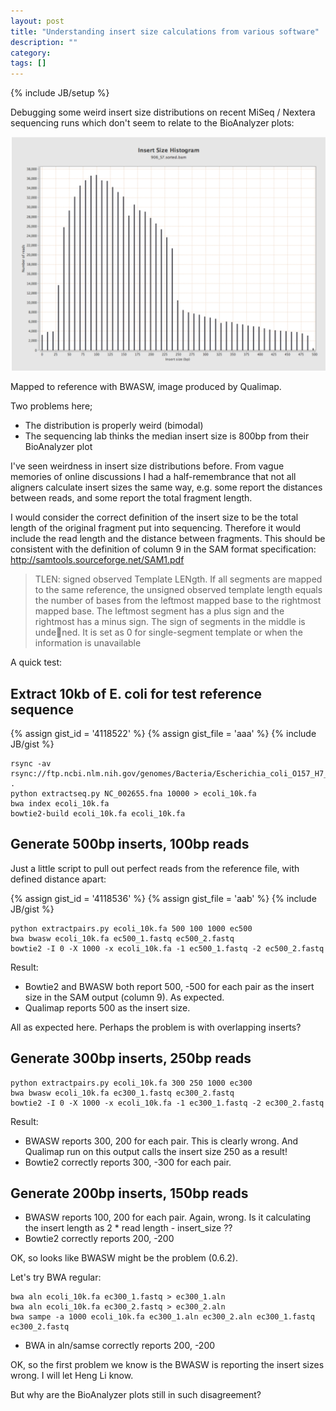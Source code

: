 ```yaml
---
layout: post
title: "Understanding insert size calculations from various software"
description: ""
category: 
tags: []
---
```

{% include JB/setup %}

Debugging some weird insert size distributions on recent MiSeq / Nextera sequencing runs which don't seem to relate to the BioAnalyzer plots:

![Weird insert sizes](/images/2012-11-20-weird_insert_sizes.png)

Mapped to reference with BWASW, image produced by Qualimap.

Two problems here;
*	The distribution is properly weird (bimodal)
*	The sequencing lab thinks the median insert size is 800bp from their BioAnalyzer plot

I've seen weirdness in insert size distributions before. From vague memories of online discussions I had a half-remembrance that not all aligners calculate insert sizes the same way, e.g. some report the distances between reads, and some report the total fragment length. 

I would consider the correct definition of the insert size to be the total length of the original fragment put into sequencing. Therefore it would include the read length and the distance between fragments. This should be consistent with the definition of column 9 in the SAM format specification: http://samtools.sourceforge.net/SAM1.pdf

> TLEN: signed observed Template LENgth. If all segments are mapped to the same reference, the unsigned observed template length equals the number of bases from the leftmost mapped base to the rightmost mapped base. The leftmost segment has a plus sign and the rightmost has a minus sign. The sign of segments in the middle is undened. It is set as 0 for single-segment template or when the information is unavailable

A quick test:

## Extract 10kb of E. coli for test reference sequence

{% assign gist_id = '4118522' %}
{% assign gist_file = 'aaa' %}
{% include JB/gist %}

	rsync -av rsync://ftp.ncbi.nlm.nih.gov/genomes/Bacteria/Escherichia_coli_O157_H7_EDL933_uid57831/NC_002655.fna .
	python extractseq.py NC_002655.fna 10000 > ecoli_10k.fa
	bwa index ecoli_10k.fa
	bowtie2-build ecoli_10k.fa ecoli_10k.fa

## Generate 500bp inserts, 100bp reads

Just a little script to pull out perfect reads from the reference file, with defined distance apart:

{% assign gist_id = '4118536' %}
{% assign gist_file = 'aab' %}
{% include JB/gist %}

	python extractpairs.py ecoli_10k.fa 500 100 1000 ec500
	bwa bwasw ecoli_10k.fa ec500_1.fastq ec500_2.fastq
	bowtie2 -I 0 -X 1000 -x ecoli_10k.fa -1 ec500_1.fastq -2 ec500_2.fastq

Result:
*	Bowtie2 and BWASW both report 500, -500 for each pair as the insert size in the SAM output (column 9). As expected.
*	Qualimap reports 500 as the insert size.

All as expected here. Perhaps the problem is with overlapping inserts?

## Generate 300bp inserts, 250bp reads

	python extractpairs.py ecoli_10k.fa 300 250 1000 ec300
	bwa bwasw ecoli_10k.fa ec300_1.fastq ec300_2.fastq
	bowtie2 -I 0 -X 1000 -x ecoli_10k.fa -1 ec300_1.fastq -2 ec300_2.fastq

Result:
*	BWASW reports 300, 200 for each pair. This is clearly wrong. And Qualimap run on this output calls the insert size 250 as a result!
*	Bowtie2 correctly reports 300, -300 for each pair.

## Generate 200bp inserts, 150bp reads

*	BWASW reports 100, 200 for each pair. Again, wrong. Is it calculating the insert length as 2 * read length - insert_size ??
*	Bowtie2 correctly reports 200, -200

OK, so looks like BWASW might be the problem (0.6.2).

Let's try BWA regular:

	bwa aln ecoli_10k.fa ec300_1.fastq > ec300_1.aln
	bwa aln ecoli_10k.fa ec300_2.fastq > ec300_2.aln
	bwa sampe -a 1000 ecoli_10k.fa ec300_1.aln ec300_2.aln ec300_1.fastq ec300_2.fastq

*	BWA in aln/samse correctly reports 200, -200

OK, so the first problem we know is the BWASW is reporting the insert sizes wrong. I will let Heng Li know.

But why are the BioAnalyzer plots still in such disagreement?

